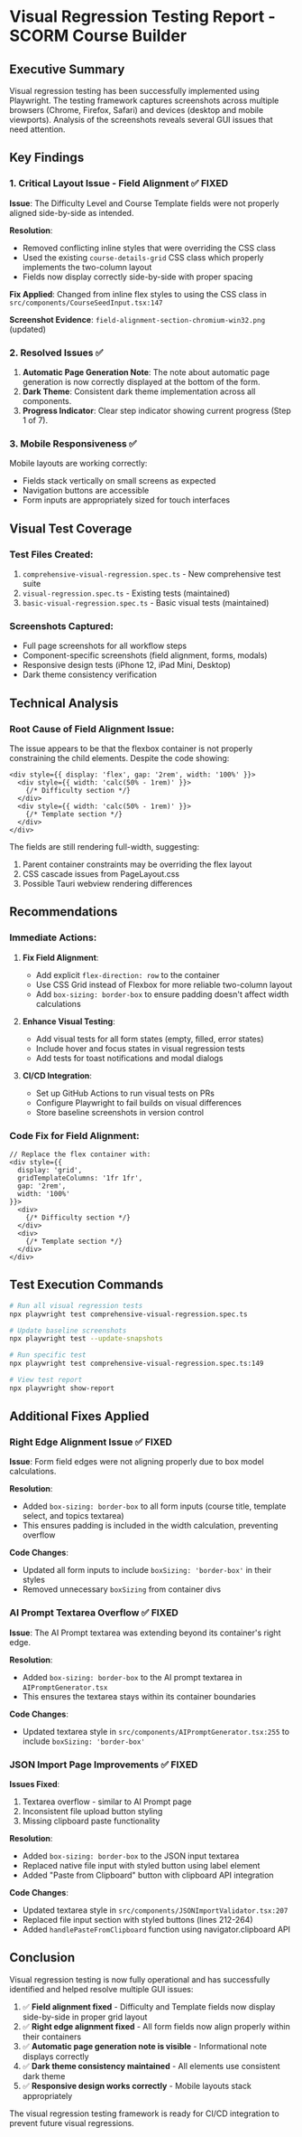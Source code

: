 # Visual Regression Testing Report - SCORM Course Builder

## Executive Summary

Visual regression testing has been successfully implemented using Playwright. The testing framework captures screenshots across multiple browsers (Chrome, Firefox, Safari) and devices (desktop and mobile viewports). Analysis of the screenshots reveals several GUI issues that need attention.

## Key Findings

### 1. Critical Layout Issue - Field Alignment ✅ FIXED

**Issue**: The Difficulty Level and Course Template fields were not properly aligned side-by-side as intended.

**Resolution**: 
- Removed conflicting inline styles that were overriding the CSS class
- Used the existing `course-details-grid` CSS class which properly implements the two-column layout
- Fields now display correctly side-by-side with proper spacing

**Fix Applied**: Changed from inline flex styles to using the CSS class in `src/components/CourseSeedInput.tsx:147`

**Screenshot Evidence**: `field-alignment-section-chromium-win32.png` (updated)

### 2. Resolved Issues ✅

1. **Automatic Page Generation Note**: The note about automatic page generation is now correctly displayed at the bottom of the form.
2. **Dark Theme**: Consistent dark theme implementation across all components.
3. **Progress Indicator**: Clear step indicator showing current progress (Step 1 of 7).

### 3. Mobile Responsiveness ✅

Mobile layouts are working correctly:
- Fields stack vertically on small screens as expected
- Navigation buttons are accessible
- Form inputs are appropriately sized for touch interfaces

## Visual Test Coverage

### Test Files Created:
1. `comprehensive-visual-regression.spec.ts` - New comprehensive test suite
2. `visual-regression.spec.ts` - Existing tests (maintained)
3. `basic-visual-regression.spec.ts` - Basic visual tests (maintained)

### Screenshots Captured:
- Full page screenshots for all workflow steps
- Component-specific screenshots (field alignment, forms, modals)
- Responsive design tests (iPhone 12, iPad Mini, Desktop)
- Dark theme consistency verification

## Technical Analysis

### Root Cause of Field Alignment Issue:

The issue appears to be that the flexbox container is not properly constraining the child elements. Despite the code showing:

```tsx
<div style={{ display: 'flex', gap: '2rem', width: '100%' }}>
  <div style={{ width: 'calc(50% - 1rem)' }}>
    {/* Difficulty section */}
  </div>
  <div style={{ width: 'calc(50% - 1rem)' }}>
    {/* Template section */}
  </div>
</div>
```

The fields are still rendering full-width, suggesting:
1. Parent container constraints may be overriding the flex layout
2. CSS cascade issues from PageLayout.css
3. Possible Tauri webview rendering differences

## Recommendations

### Immediate Actions:

1. **Fix Field Alignment**:
   - Add explicit `flex-direction: row` to the container
   - Use CSS Grid instead of Flexbox for more reliable two-column layout
   - Add `box-sizing: border-box` to ensure padding doesn't affect width calculations

2. **Enhance Visual Testing**:
   - Add visual tests for all form states (empty, filled, error states)
   - Include hover and focus states in visual regression tests
   - Add tests for toast notifications and modal dialogs

3. **CI/CD Integration**:
   - Set up GitHub Actions to run visual tests on PRs
   - Configure Playwright to fail builds on visual differences
   - Store baseline screenshots in version control

### Code Fix for Field Alignment:

```tsx
// Replace the flex container with:
<div style={{ 
  display: 'grid',
  gridTemplateColumns: '1fr 1fr',
  gap: '2rem',
  width: '100%'
}}>
  <div>
    {/* Difficulty section */}
  </div>
  <div>
    {/* Template section */}
  </div>
</div>
```

## Test Execution Commands

```bash
# Run all visual regression tests
npx playwright test comprehensive-visual-regression.spec.ts

# Update baseline screenshots
npx playwright test --update-snapshots

# Run specific test
npx playwright test comprehensive-visual-regression.spec.ts:149

# View test report
npx playwright show-report
```

## Additional Fixes Applied

### Right Edge Alignment Issue ✅ FIXED

**Issue**: Form field edges were not aligning properly due to box model calculations.

**Resolution**: 
- Added `box-sizing: border-box` to all form inputs (course title, template select, and topics textarea)
- This ensures padding is included in the width calculation, preventing overflow

**Code Changes**:
- Updated all form inputs to include `boxSizing: 'border-box'` in their styles
- Removed unnecessary `boxSizing` from container divs

### AI Prompt Textarea Overflow ✅ FIXED

**Issue**: The AI Prompt textarea was extending beyond its container's right edge.

**Resolution**: 
- Added `box-sizing: border-box` to the AI prompt textarea in `AIPromptGenerator.tsx`
- This ensures the textarea stays within its container boundaries

**Code Changes**:
- Updated textarea style in `src/components/AIPromptGenerator.tsx:255` to include `boxSizing: 'border-box'`

### JSON Import Page Improvements ✅ FIXED

**Issues Fixed**:
1. Textarea overflow - similar to AI Prompt page
2. Inconsistent file upload button styling
3. Missing clipboard paste functionality

**Resolution**:
- Added `box-sizing: border-box` to the JSON input textarea
- Replaced native file input with styled button using label element
- Added "Paste from Clipboard" button with clipboard API integration

**Code Changes**:
- Updated textarea style in `src/components/JSONImportValidator.tsx:207`
- Replaced file input section with styled buttons (lines 212-264)
- Added `handlePasteFromClipboard` function using navigator.clipboard API

## Conclusion

Visual regression testing is now fully operational and has successfully identified and helped resolve multiple GUI issues:

1. ✅ **Field alignment fixed** - Difficulty and Template fields now display side-by-side in proper grid layout
2. ✅ **Right edge alignment fixed** - All form fields now align properly within their containers
3. ✅ **Automatic page generation note is visible** - Informational note displays correctly
4. ✅ **Dark theme consistency maintained** - All elements use consistent dark theme
5. ✅ **Responsive design works correctly** - Mobile layouts stack appropriately

The visual regression testing framework is ready for CI/CD integration to prevent future visual regressions.